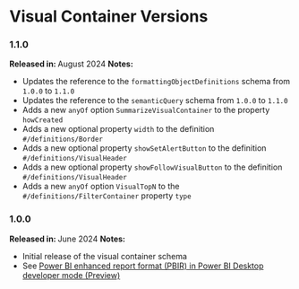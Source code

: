 # Visual Container Versions

### 1.1.0

<b>Released in: </b> August 2024
<b>Notes: </b> 
- Updates the reference to the `formattingObjectDefinitions` schema from `1.0.0` to `1.1.0`
- Updates the reference to the `semanticQuery` schema from `1.0.0` to `1.1.0`
- Adds a new `anyOf` option `SummarizeVisualContainer` to the property `howCreated`
- Adds a new optional property `width` to the definition `#/definitions/Border`
- Adds a new optional property `showSetAlertButton` to the definition `#/definitions/VisualHeader`
- Adds a new optional property `showFollowVisualButton` to the definition `#/definitions/VisualHeader`
- Adds a new `anyOf` option `VisualTopN` to the `#/definitions/FilterContainer` property `type`

### 1.0.0

<b>Released in: </b> June 2024
<b>Notes: </b> 
- Initial release of the visual container schema
- See [Power BI enhanced report format (PBIR) in Power BI Desktop developer mode (Preview)](https://powerbi.microsoft.com/en-us/blog/power-bi-enhanced-report-format-pbir-in-power-bi-desktop-developer-mode-preview/)